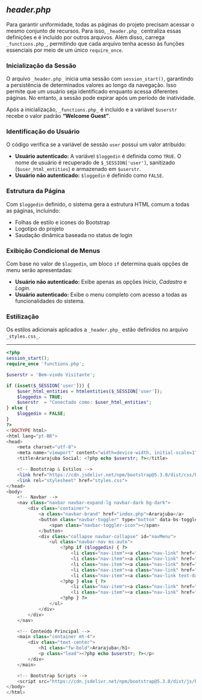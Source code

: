 ## _header.php_

Para garantir uniformidade, todas as páginas do projeto precisam acessar o mesmo conjunto de recursos. Para isso, `_header.php_` centraliza essas definições e é incluído por outros arquivos. Além disso, carrega `_functions.php_`, permitindo que cada arquivo tenha acesso às funções essenciais por meio de um único `require_once`.

### Inicialização da Sessão

O arquivo `_header.php_` inicia uma sessão com `session_start()`, garantindo a persistência de determinados valores ao longo da navegação. Isso permite que um usuário seja identificado enquanto acessa diferentes páginas. No entanto, a sessão pode expirar após um período de inatividade.

Após a inicialização, `_functions.php_` é incluído e a variável `$userstr` recebe o valor padrão **“Welcome Guest”**.

### Identificação do Usuário

O código verifica se a variável de sessão `user` possui um valor atribuído:

- **Usuário autenticado:** A variável `$loggedin` é definida como `TRUE`. O nome de usuário é recuperado de `$_SESSION['user']`, sanitizado (`$user_html_entities`) e armazenado em `$userstr`.
- **Usuário não autenticado:** `$loggedin` é definido como `FALSE`.

### Estrutura da Página

Com `$loggedin` definido, o sistema gera a estrutura HTML comum a todas as páginas, incluindo:

- Folhas de estilo e ícones do Bootstrap
- Logotipo do projeto
- Saudação dinâmica baseada no status de login

### Exibição Condicional de Menus

Com base no valor de `$loggedin`, um bloco `if` determina quais opções de menu serão apresentadas:

- **Usuário não autenticado:** Exibe apenas as opções _Início_, _Cadastro_ e _Login_.
- **Usuário autenticado:** Exibe o menu completo com acesso a todas as funcionalidades do sistema.

### Estilização

Os estilos adicionais aplicados a `_header.php_` estão definidos no arquivo `_styles.css_`.

---

```php
<?php
session_start();
require_once 'functions.php';

$userstr = 'Bem-vindo Visitante';

if (isset($_SESSION['user'])) {
    $user_html_entities = htmlentities($_SESSION['user']);
    $loggedin = TRUE;
    $userstr  = "Conectado como: $user_html_entities";
} else {
    $loggedin = FALSE;
}
?>
<!DOCTYPE html>
<html lang="pt-BR">
<head>
    <meta charset="utf-8">
    <meta name="viewport" content="width=device-width, initial-scale=1">
    <title>Ararajuba Social: <?php echo $userstr; ?></title>

    <!-- Bootstrap & Estilos -->
    <link href="https://cdn.jsdelivr.net/npm/bootstrap@5.3.0/dist/css/bootstrap.min.css" rel="stylesheet">
    <link rel="stylesheet" href="styles.css">
</head>
<body>
    <!-- Navbar -->
    <nav class="navbar navbar-expand-lg navbar-dark bg-dark">
        <div class="container">
            <a class="navbar-brand" href="index.php">Ararajuba</a>
            <button class="navbar-toggler" type="button" data-bs-toggle="collapse" data-bs-target="#navMenu">
                <span class="navbar-toggler-icon"></span>
            </button>
            <div class="collapse navbar-collapse" id="navMenu">
                <ul class="navbar-nav ms-auto">
                    <?php if ($loggedin) { ?>
                        <li class="nav-item"><a class="nav-link" href="members.php">Membros</a></li>
                        <li class="nav-item"><a class="nav-link" href="friends.php">Amigos</a></li>
                        <li class="nav-item"><a class="nav-link" href="messages.php">Mensagens</a></li>
                        <li class="nav-item"><a class="nav-link" href="profile.php">Editar Perfil</a></li>
                        <li class="nav-item"><a class="nav-link text-danger" href="logout.php">Sair</a></li>
                    <?php } else { ?>
                        <li class="nav-item"><a class="nav-link" href="signup.php">Cadastrar</a></li>
                        <li class="nav-item"><a class="nav-link" href="login.php">Entrar</a></li>
                    <?php } ?>
                </ul>
            </div>
        </div>
    </nav>

    <!-- Conteúdo Principal -->
    <main class="container mt-4">
        <div class="text-center">
            <h1 class="fw-bold">Ararajuba</h1>
            <p class="lead"><?php echo $userstr; ?></p>
        </div>
    </main>

    <!-- Bootstrap Scripts -->
    <script src="https://cdn.jsdelivr.net/npm/bootstrap@5.3.0/dist/js/bootstrap.bundle.min.js"></script>
</body>
</html>
```

